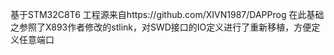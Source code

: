基于STM32C8T6
工程源来自https://github.com/XIVN1987/DAPProg
在此基础之参照了X893作者修改的stlink，对SWD接口的IO定义进行了重新移植，方便定义任意端口
